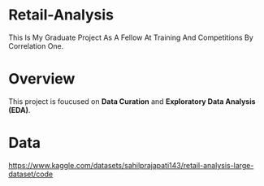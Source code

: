 # Retail-Analysis
This Is My Graduate Project As A Fellow At Training And Competitions By Correlation One.

# Overview
This project is foucused on **Data Curation** and **Exploratory Data Analysis (EDA)**.


# Data
https://www.kaggle.com/datasets/sahilprajapati143/retail-analysis-large-dataset/code
